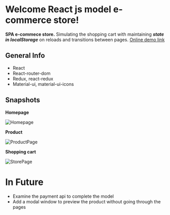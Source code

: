# Welcome React js model e-commerce store!

**SPA e-commece store.** Simulating the shopping cart with maintaining ***state in localStorage*** on reloads and transitions between pages. <a href="https://react-e-commerce-store-model.web.app/">Online demo link<a/>
## General Info
 - React
 - React-router-dom
 - Redux, react-redux
 - Material-ui, material-ui-icons
 
## Snapshots
**Homepage**
 
![Homepage](https://i.ibb.co/bKvmYkH/screencapture-react-e-commerce-store-model-web-app-2021-08-01-15-42-34.png)

**Product**
 
![ProductPage](https://i.ibb.co/CsZhCyB/screencapture-react-e-commerce-store-model-web-app-product-4-2021-08-01-15-42-52.png)

**Shopping cart**
 
![StorePage](https://i.ibb.co/LxgHnx1/screencapture-react-e-commerce-store-model-web-app-store-2021-08-01-15-43-05.png)

# In Future
 - Examine the payment api to complete the model
 - Add a modal window to preview the product without going through the pages
